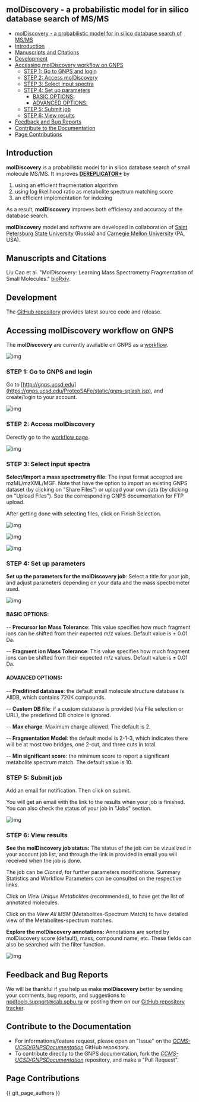 ## molDiscovery - a probabilistic model for in silico database search of MS/MS

- [molDiscovery - a probabilistic model for in silico database search of MS/MS](#moldiscovery---a-probabilistic-model-for-in-silico-database-search-of-msms)
- [Introduction](#introduction)
- [Manuscripts and Citations](#manuscripts-and-citations)
- [Development](#development)
- [Accessing molDiscovery workflow on GNPS](#accessing-moldiscovery-workflow-on-gnps)
  - [STEP 1: Go to GNPS and login](#step-1-go-to-gnps-and-login)
  - [STEP 2: Access molDiscovery](#step-2-access-moldiscovery)
  - [STEP 3: Select input spectra](#step-3-select-input-spectra)
  - [STEP 4: Set up parameters](#step-4-set-up-parameters)
    - [BASIC OPTIONS:](#basic-options)
    - [ADVANCED OPTIONS:](#advanced-options)
  - [STEP 5: Submit job](#step-5-submit-job)
  - [STEP 6: View results](#step-6-view-results)
- [Feedback and Bug Reports](#feedback-and-bug-reports)
- [Contribute to the Documentation](#contribute-to-the-documentation)
- [Page Contributions](#page-contributions)

## Introduction ##
**molDiscovery** is a probabilistic model for in silico database search of small molecule MS/MS. It improves [**DEREPLICATOR+**](https://ccms-ucsd.github.io/GNPSDocumentation/dereplicator+/) by 

1. using an efficient fragmentation algorithm
2. using log likelihood ratio as metabolite spectrum matching score
3. an efficient implementation for indexing

As a result, **molDiscovery** improves both efficiency and accuracy of the database search.

**molDiscovery** model and software are developed in collaboration of [Saint Petersburg State University](http://cab.spbu.ru) (Russia)
and [Carnegie Mellon University](http://mohimanilab.cbd.cmu.edu) (PA, USA).

## Manuscripts and Citations

Liu Cao et al. "MolDiscovery: Learning Mass Spectrometry Fragmentation of Small Molecules." [bioRxiv](https://www.biorxiv.org/content/10.1101/2020.11.28.401943v1).

## Development

The [GitHub repository](https://github.com/mohimanilab/molDiscovery) provides latest source code and release. 

## Accessing molDiscovery workflow on GNPS

The **molDiscovery** are currently available on GNPS as a [workflow](https://gnps.ucsd.edu/ProteoSAFe/index.jsp?params=%7B%22workflow%22:%22MOLDISCOVERY%22%7D).

![img](img/molDiscovery/Step0.png)

### STEP 1: Go to GNPS and login
Go to [http://gnps.ucsd.edu](https://gnps.ucsd.edu/ProteoSAFe/static/gnps-splash.jsp), and create/login to your account.

![img](img/molDiscovery/Step1.png)

### STEP 2: Access molDiscovery
Derectly go to the [workflow page](https://gnps.ucsd.edu/ProteoSAFe/index.jsp?params=%7B%22workflow%22:%22MOLDISCOVERY%22%7D).

![img](img/molDiscovery/Step2.png)


### STEP 3: Select input spectra
**Select/Import a mass spectrometry file**:
The input format accepted are mzML/mzXML/MGF. Note that have the option to import an existing GNPS dataset (by clicking on "Share Files") or upload your own data (by clicking on "Upload Files"). See the corresponding GNPS documentation for FTP upload.

After getting done with selecting files, click on Finish Selection.

![img](img/molDiscovery/Step3.png)

![img](img/molDiscovery/Step3.1.png)

![img](img/molDiscovery/Step3.2.png)

### STEP 4: Set up parameters
**Set up the parameters for the molDiscovery job**:
Select a title for your job, and adjust parameters depending on your data and the mass spectrometer used.

![img](img/molDiscovery/Step4.png)

#### BASIC OPTIONS:

  -- **Precursor Ion Mass Tolerance**:  This value specifies how much fragment ions can be shifted from their expected m/z values. Default value is ± 0.01 Da.

  -- **Fragment ion Mass Tolerance**: This value specifies how much fragment ions can be shifted from their expected m/z values. Default value is ± 0.01 Da.

#### ADVANCED OPTIONS:

  -- **Predifined database**: the default small molecule structure database is AllDB, which contains 720K compounds.

  -- **Custom DB file**: if a custom database is provided (via File selection or URL), the predefined DB choice is ignored.

  -- **Max charge**: Maximum charge allowed. The default is 2.

  -- **Fragmentation Model**: the default model is 2-1-3, which indicates there will be at most two bridges, one 2-cut, and three cuts in total.

  -- **Min significant score**: the minimum score to report a significant metabolite spectrum match. The default value is 10.

### STEP 5: Submit job
Add an email for notification. Then click on submit.

You will get an email with the link to the results when your job is finished. You can also check the status of your job in "Jobs" section.

![img](img/molDiscovery/Step5.png)


### STEP 6: View results
**See the molDiscovery job status:**
The status of the job can be vizualized in your account job list, and through the link in provided in email you will received when the job is done.

The job can be *Cloned*, for further parameters modifications. Summary Statistics and Workflow Parameters can be consulted on the respective links.

Click on *View Unique Metabolites* (recommended), to have get the list of annotated molecules.

Click on the *View All MSM* (Metabolites-Spectrum Match) to have detailed view of the Metabolites-spectrum matches.

**Explore the molDiscovery annotations:**
Annotations are sorted by molDiscovery score (default), mass, compound name, etc. These fields can also be searched with the filter function.

![img](img/molDiscovery/Step6.png)

## Feedback and Bug Reports

We will be thankful if you help us make **molDiscovery** better by sending your comments, bug reports, and suggestions to <npdtools.support@cab.spbu.ru> or posting them on our [GitHub repository tracker](https://github.com/mohimanilab/molDiscovery/issues).

## Contribute to the Documentation

- For informations/feature request, please open an "Issue" on the [*CCMS-UCSD/GNPSDocumentation*](https://github.com/CCMS-UCSD/GNPSDocumentation) GitHub repository.
- To contribute directly to the GNPS documentation, fork the [*CCMS-UCSD/GNPSDocumentation*](https://github.com/CCMS-UCSD/GNPSDocumentation) repository, and make a "Pull Request".

## Page Contributions

{{ git_page_authors }}
